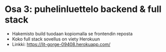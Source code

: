 # Osa 3: puhelinluettelo backend & full stack

- Hakemisto build tuodaan kopiomalla se frontendin reposta
- Koko full stack sovellus on viety Herokuun
- Linkki: https://lit-gorge-09408.herokuapp.com/
